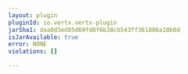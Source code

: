 ```yaml
---
layout: plugin
pluginId: io.vertx.vertx-plugin
jarSha1: daa0d3ed85d69fd8f6b38cb543ff361806a10b0d
isJarAvailable: true
error: NONE
violations: []

---
```

